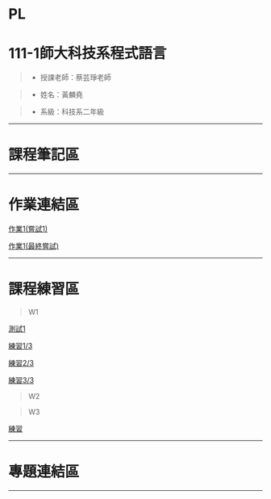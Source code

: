 # PL

# 111-1師大科技系程式語言

> * 授課老師：蔡芸琤老師

> * 姓名：黃麟堯

> * 系級：科技系二年級
<HR>
  
# 課程筆記區
<HR>
  
# 作業連結區

[作業1(嘗試1)](http://localhost:8889/notebooks/OneDrive/%E6%96%87%E4%BB%B6/GitHub/PL/%E7%AC%AC%E4%B8%80%E4%BD%9C%E6%A5%AD%20%E5%98%97%E8%A9%A61.ipynb)

[作業1(最終嘗試)](http://localhost:8889/notebooks/OneDrive/%E6%96%87%E4%BB%B6/GitHub/PL/%E7%AC%AC%E4%B8%80%E4%BD%9C%E6%A5%AD%20%E6%9C%80%E7%B5%82%E5%98%97%E8%A9%A6.ipynb)

<HR>
  
# 課程練習區

>W1

[測試1](http://localhost:8888/notebooks/OneDrive/%E6%96%87%E4%BB%B6/GitHub/PL/%E6%B8%AC%E8%A9%A61.ipynb)

[練習1/3](http://localhost:8888/notebooks/OneDrive/%E6%96%87%E4%BB%B6/GitHub/PL/%E7%B7%B4%E7%BF%921.3.ipynb)

[練習2/3](http://localhost:8888/notebooks/OneDrive/%E6%96%87%E4%BB%B6/GitHub/PL/%E7%B7%B4%E7%BF%922.3.ipynb)

[練習3/3](http://localhost:8888/notebooks/OneDrive/%E6%96%87%E4%BB%B6/GitHub/PL/%E7%B7%B4%E7%BF%923.3.ipynb)

>W2

>W3

[練習](http://localhost:8889/notebooks/OneDrive/%E6%96%87%E4%BB%B6/GitHub/PL/%E7%B7%B4%E7%BF%92.ipynb)
<HR>
  
# 專題連結區
<HR>
